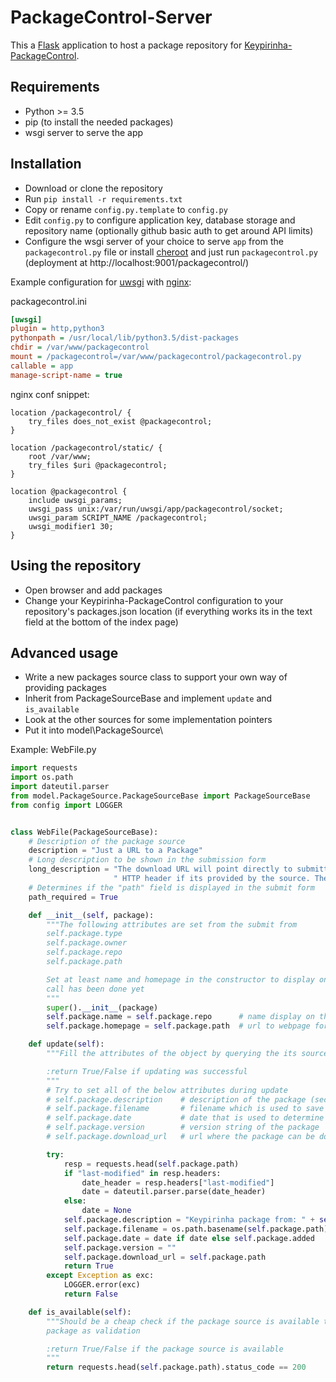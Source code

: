 # PackageControl-Server

This a [Flask](http://flask.pocoo.org/) application to host a package repository for
[Keypirinha-PackageControl](https://github.com/ueffel/Keypirinha-PackageControl).

## Requirements
* Python >= 3.5
* pip (to install the needed packages)
* wsgi server to serve the app

## Installation
* Download or clone the repository
* Run `pip install -r requirements.txt`
* Copy or rename `config.py.template` to `config.py`
* Edit `config.py` to configure application key, database storage and repository name (optionally
  github basic auth to get around API limits)
* Configure the wsgi server of your choice to serve `app` from the `packagecontrol.py` file or
  install [cheroot](https://pypi.org/project/Cheroot/) and just run `packagecontrol.py` (deployment
  at http://localhost:9001/packagecontrol/)


Example configuration for [uwsgi](http://projects.unbit.it/uwsgi) with [nginx](https://nginx.org/):

packagecontrol.ini
```ini
[uwsgi]
plugin = http,python3
pythonpath = /usr/local/lib/python3.5/dist-packages
chdir = /var/www/packagecontrol
mount = /packagecontrol=/var/www/packagecontrol/packagecontrol.py
callable = app
manage-script-name = true
```

nginx conf snippet:
```nginx
location /packagecontrol/ {
    try_files does_not_exist @packagecontrol;
}

location /packagecontrol/static/ {
    root /var/www;
    try_files $uri @packagecontrol;
}

location @packagecontrol {
    include uwsgi_params;
    uwsgi_pass unix:/var/run/uwsgi/app/packagecontrol/socket;
    uwsgi_param SCRIPT_NAME /packagecontrol;
    uwsgi_modifier1 30;
}
```

## Using the repository
* Open browser and add packages
* Change your Keypirinha-PackageControl configuration to your repository's packages.json location
  (if everything works its in the text field at the bottom of the index page)

## Advanced usage
* Write a new packages source class to support your own way of providing packages
* Inherit from PackageSourceBase and implement `update` and `is_available`
* Look at the other sources for some implementation pointers
* Put it into model\PackageSource\


Example: WebFile.py
```python
import requests
import os.path
import dateutil.parser
from model.PackageSource.PackageSourceBase import PackageSourceBase
from config import LOGGER


class WebFile(PackageSourceBase):
    # Description of the package source
    description = "Just a URL to a Package"
    # Long description to be shown in the submission form
    long_description = "The download URL will point directly to submitted path and the date will be the last-modified" \
                       " HTTP header if its provided by the source. The author, name and complete URL is needed."
    # Determines if the "path" field is displayed in the submit form
    path_required = True

    def __init__(self, package):
        """The following attributes are set from the submit from
        self.package.type
        self.package.owner
        self.package.repo
        self.package.path

        Set at least name and homepage in the constructor to display on the index page if no update
        call has been done yet
        """
        super().__init__(package)
        self.package.name = self.package.repo      # name display on the index page and in the first line in keypirinha
        self.package.homepage = self.package.path  # url to webpage for more information on the package

    def update(self):
        """Fill the attributes of the object by querying the its source

        :return True/False if updating was successful
        """
        # Try to set all of the below attributes during update
        # self.package.description    # description of the package (second line in keypirinha)
        # self.package.filename       # filename which is used to save the package file when installing
        # self.package.date           # date that is used to determine if the package needs an update
        # self.package.version        # version string of the package
        # self.package.download_url   # url where the package can be downloaded

        try:
            resp = requests.head(self.package.path)
            if "last-modified" in resp.headers:
                date_header = resp.headers["last-modified"]
                date = dateutil.parser.parse(date_header)
            else:
                date = None
            self.package.description = "Keypirinha package from: " + self.package.path
            self.package.filename = os.path.basename(self.package.path)
            self.package.date = date if date else self.package.added
            self.package.version = ""
            self.package.download_url = self.package.path
            return True
        except Exception as exc:
            LOGGER.error(exc)
            return False

    def is_available(self):
        """Should be a cheap check if the package source is available to be used when submitting a
        package as validation

        :return True/False if the package source is available
        """
        return requests.head(self.package.path).status_code == 200
```
